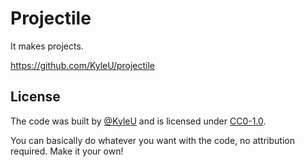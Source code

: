 # Projectile

It makes projects.

https://github.com/KyleU/projectile

## License

The code was built by [@KyleU](https://github.com/KyleU) and is licensed under [CC0-1.0](license). 

You can basically do whatever you want with the code, no attribution required. Make it your own! 
